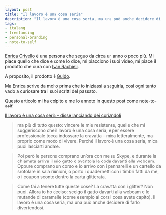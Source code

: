 ```yaml
---
layout: post
title: "Il lavoro è una cosa seria"
description: "Il lavoro è una cosa seria, ma una può anche decidere di farlo divertendosi."
tags:
- italang
- freelancing
- personal-branding
- note-to-self
---
```


[Enrica Crivello](https://enricacrivello.it/chi/) è una persona che seguo da circa un anno o poco più. Mi piace quello che dice e come lo dice, mi piacciono i suoi video, mi piace il prodotto che cura con [Ivan Rachieli](http://iscarlets.it/).

A proposito, il prodotto è [Guido](https://conguido.it/).

Ma Enrica scrive da molto prima che io iniziassi a seguirla, così ogni tanto vado a curiosare tra i suoi scritti del passato.

Questo articolo mi ha colpito e me lo annoto in questo post come note-to-self.

[Il lavoro è una cosa seria – disse lanciando dei coriandoli](https://enricacrivello.it/lavoro/)

> ma più di tutto questo: vincere le mie resistenze, quelle che mi suggeriscono che il lavoro è una cosa seria, e per essere professionale tocca indossare la cravatta – mica letteralmente, ma proprio come modo di vivere. Perché il lavoro è una cosa seria, mica puoi lasciarti andare.

> Poi però le persone comprano un’ora con me su Skype, e durante la chiamata arriva il mio gatto e sventola la coda davanti alla webcam. Oppure comprano un corso e io arrivo con i pennarelli e un cartello da srotolare in sala riunioni, o porto i quadernetti con i timbri fatti da me, o i coupon sconto dentro la carta glitterata.

> Come fai a tenere tutte queste cose? La cravatta con i glitter? Non puoi. Allora io ho deciso: scelgo il gatto davanti alla webcam e le mutande di caramelle (come esempio ai corsi, cosa avete capito). Il lavoro è una cosa seria, ma una può anche decidere di farlo divertendosi.